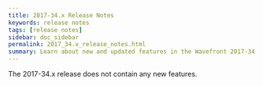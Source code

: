 ```yaml
---
title: 2017-34.x Release Notes
keywords: release notes
tags: [release notes]
sidebar: doc_sidebar
permalink: 2017_34.x_release_notes.html
summary: Learn about new and updated features in the Wavefront 2017-34.x release.
---
```


The 2017-34.x release does not contain any new features.

